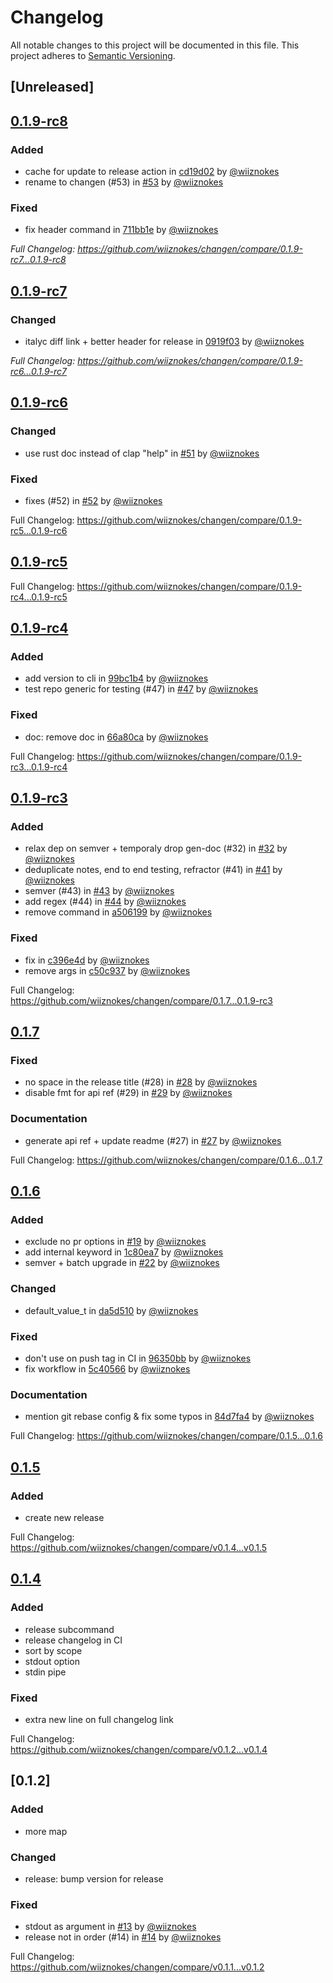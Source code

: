 # Changelog

All notable changes to this project will be documented in this file.
This project adheres to [Semantic Versioning](https://semver.org/spec/v2.0.0.html).

## [Unreleased]

## [0.1.9-rc8](https://github.com/wiiznokes/changen/releases/tag/0.1.9-rc8)

### Added

- cache for update to release action in [cd19d02](https://github.com/wiiznokes/changen/commit/cd19d0265821341a1f18c9052e0041ebced127d1) by [@wiiznokes](https://github.com/wiiznokes)
- rename to changen (#53) in [#53](https://github.com/wiiznokes/changen/pull/53) by [@wiiznokes](https://github.com/wiiznokes)

### Fixed

- fix header command in [711bb1e](https://github.com/wiiznokes/changen/commit/711bb1ed516b4afc0f0085393203d371193b6d00) by [@wiiznokes](https://github.com/wiiznokes)

_Full Changelog: https://github.com/wiiznokes/changen/compare/0.1.9-rc7...0.1.9-rc8_

## [0.1.9-rc7](https://github.com/wiiznokes/changen/releases/tag/0.1.9-rc7)

### Changed

- italyc diff link + better header for release in [0919f03](https://github.com/wiiznokes/changen/commit/0919f03d41d9fa25369066c7f11d2c3219bc47fa) by [@wiiznokes](https://github.com/wiiznokes)

_Full Changelog: https://github.com/wiiznokes/changen/compare/0.1.9-rc6...0.1.9-rc7_

## [0.1.9-rc6](https://github.com/wiiznokes/changen/releases/tag/0.1.9-rc6)

### Changed

- use rust doc instead of clap "help" in [#51](https://github.com/wiiznokes/changen/pull/51) by [@wiiznokes](https://github.com/wiiznokes)

### Fixed

- fixes (#52) in [#52](https://github.com/wiiznokes/changen/pull/52) by [@wiiznokes](https://github.com/wiiznokes)

Full Changelog: https://github.com/wiiznokes/changen/compare/0.1.9-rc5...0.1.9-rc6

## [0.1.9-rc5](https://github.com/wiiznokes/changen/releases/tag/0.1.9-rc5)

Full Changelog: https://github.com/wiiznokes/changen/compare/0.1.9-rc4...0.1.9-rc5

## [0.1.9-rc4](https://github.com/wiiznokes/changen/releases/tag/0.1.9-rc4)

### Added

- add version to cli in [99bc1b4](https://github.com/wiiznokes/changen/commit/99bc1b487a728c7cfa2ad985e55d4ed243b8a064) by [@wiiznokes](https://github.com/wiiznokes)
- test repo generic for testing (#47) in [#47](https://github.com/wiiznokes/changen/pull/47) by [@wiiznokes](https://github.com/wiiznokes)

### Fixed

- doc: remove doc in [66a80ca](https://github.com/wiiznokes/changen/commit/66a80cad176a51f825066a8161aae6f7e553111d) by [@wiiznokes](https://github.com/wiiznokes)

Full Changelog: https://github.com/wiiznokes/changen/compare/0.1.9-rc3...0.1.9-rc4

## [0.1.9-rc3](https://github.com/wiiznokes/changen/releases/tag/0.1.9-rc3)

### Added

- relax dep on semver + temporaly drop gen-doc (#32) in [#32](https://github.com/wiiznokes/changen/pull/32) by [@wiiznokes](https://github.com/wiiznokes)
- deduplicate notes, end to end testing, refractor (#41) in [#41](https://github.com/wiiznokes/changen/pull/41) by [@wiiznokes](https://github.com/wiiznokes)
- semver (#43) in [#43](https://github.com/wiiznokes/changen/pull/43) by [@wiiznokes](https://github.com/wiiznokes)
- add regex (#44) in [#44](https://github.com/wiiznokes/changen/pull/44) by [@wiiznokes](https://github.com/wiiznokes)
- remove command in [a506199](https://github.com/wiiznokes/changen/commit/a5061996e13c1356041c2804210a7fd4c41438e1) by [@wiiznokes](https://github.com/wiiznokes)

### Fixed

- fix in [c396e4d](https://github.com/wiiznokes/changen/commit/c396e4d241c553efeb1b364b0934376f3e9854ac) by [@wiiznokes](https://github.com/wiiznokes)
- remove args in [c50c937](https://github.com/wiiznokes/changen/commit/c50c9374dc48e357065b45c3bed03bd0656312cf) by [@wiiznokes](https://github.com/wiiznokes)

Full Changelog: https://github.com/wiiznokes/changen/compare/0.1.7...0.1.9-rc3

## [0.1.7](https://github.com/wiiznokes/changen/releases/tag/0.1.7)

### Fixed

- no space in the release title (#28) in [#28](https://github.com/wiiznokes/changen/pull/28) by [@wiiznokes](https://github.com/wiiznokes)
- disable fmt for api ref (#29) in [#29](https://github.com/wiiznokes/changen/pull/29) by [@wiiznokes](https://github.com/wiiznokes)

### Documentation

- generate api ref + update readme (#27) in [#27](https://github.com/wiiznokes/changen/pull/27) by [@wiiznokes](https://github.com/wiiznokes)

Full Changelog: https://github.com/wiiznokes/changen/compare/0.1.6...0.1.7

## [0.1.6](https://github.com/wiiznokes/changen/releases/tag/0.1.6)

### Added

- exclude no pr options in [#19](https://github.com/wiiznokes/changen/pull/19) by [@wiiznokes](https://github.com/wiiznokes)
- add internal keyword in [1c80ea7](https://github.com/wiiznokes/changen/commit/1c80ea700771dddc01a7ae07dcd78d93af9343a1) by [@wiiznokes](https://github.com/wiiznokes)
- semver + batch upgrade in [#22](https://github.com/wiiznokes/changen/pull/22) by [@wiiznokes](https://github.com/wiiznokes)

### Changed

- default_value_t in [da5d510](https://github.com/wiiznokes/changen/commit/da5d510410df619b8b19116c076ab080876ab7f7) by [@wiiznokes](https://github.com/wiiznokes)

### Fixed

- don't use on push tag in CI in [96350bb](https://github.com/wiiznokes/changen/commit/96350bb5b8e9a82ce369172269063846ab97f43c) by [@wiiznokes](https://github.com/wiiznokes)
- fix workflow in [5c40566](https://github.com/wiiznokes/changen/commit/5c405660ac1d2caf88aba9c48b9a93951781c763) by [@wiiznokes](https://github.com/wiiznokes)

### Documentation

- mention git rebase config & fix some typos in [84d7fa4](https://github.com/wiiznokes/changen/commit/84d7fa44178cd405935698ed46fed938e80da603) by [@wiiznokes](https://github.com/wiiznokes)

Full Changelog: https://github.com/wiiznokes/changen/compare/0.1.5...0.1.6

## [0.1.5](https://github.com/wiiznokes/changen/releases/tag/v0.1.5)

### Added

- create new release

Full Changelog: https://github.com/wiiznokes/changen/compare/v0.1.4...v0.1.5

## [0.1.4](https://github.com/wiiznokes/changen/releases/tag/v0.1.4)

### Added

- release subcommand
- release changelog in CI
- sort by scope
- stdout option
- stdin pipe

### Fixed

- extra new line on full changelog link

Full Changelog: https://github.com/wiiznokes/changen/compare/v0.1.2...v0.1.4

## [0.1.2]

### Added

- more map

### Changed

- release: bump version for release

### Fixed

- stdout as argument in [#13](https://github.com/wiiznokes/changen/pull/13) by [@wiiznokes](https://github.com/wiiznokes)
- release not in order (#14) in [#14](https://github.com/wiiznokes/changen/pull/14) by [@wiiznokes](https://github.com/wiiznokes)

Full Changelog: https://github.com/wiiznokes/changen/compare/v0.1.1...v0.1.2
